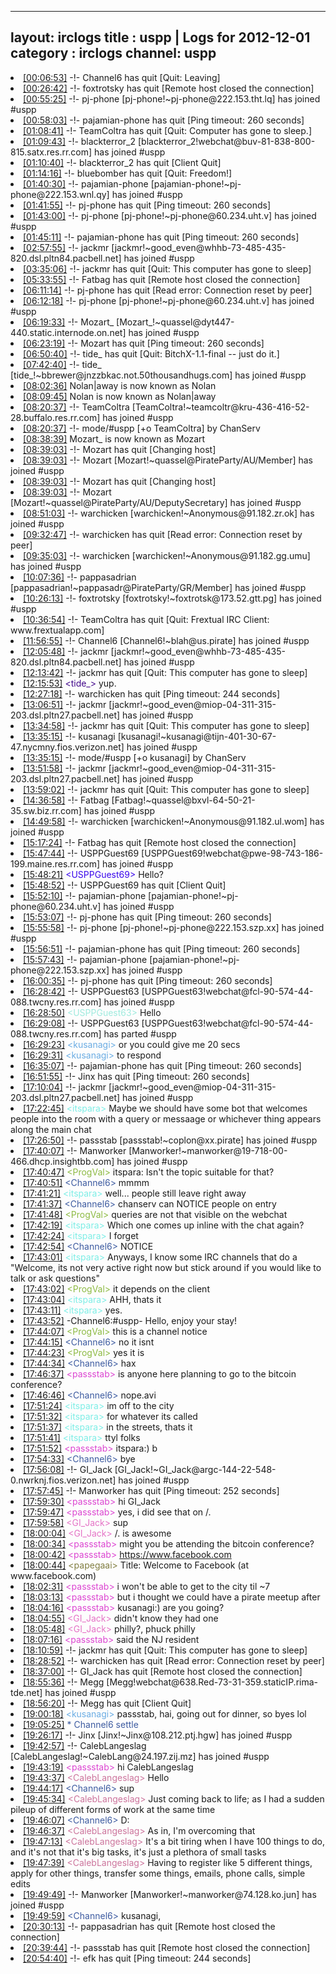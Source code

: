 
---
layout: irclogs
title : uspp | Logs for 2012-12-01
category : irclogs
channel: uspp
---
<li class="logitem"><a href="#00:06:53" name="00:06:53" class="time">[00:06:53]</a> -!- <span class="quit">Channel6</span> has quit [Quit: Leaving] </li>
<li class="logitem"><a href="#00:26:42" name="00:26:42" class="time">[00:26:42]</a> -!- <span class="quit">foxtrotsky</span> has quit [Remote host closed the connection] </li>
<li class="logitem"><a href="#00:55:25" name="00:55:25" class="time">[00:55:25]</a> -!- <span class="join">pj-phone</span> [pj-phone!~pj-phone@222.153.tht.lq] has joined #uspp </li>
<li class="logitem"><a href="#00:58:03" name="00:58:03" class="time">[00:58:03]</a> -!- <span class="quit">pajamian-phone</span> has quit [Ping timeout: 260 seconds] </li>
<li class="logitem"><a href="#01:08:41" name="01:08:41" class="time">[01:08:41]</a> -!- <span class="quit">TeamColtra</span> has quit [Quit: Computer has gone to sleep.] </li>
<li class="logitem"><a href="#01:09:43" name="01:09:43" class="time">[01:09:43]</a> -!- <span class="join">blackterror_2</span> [blackterror_2!webchat@buv-81-838-800-815.satx.res.rr.com] has joined #uspp </li>
<li class="logitem"><a href="#01:10:40" name="01:10:40" class="time">[01:10:40]</a> -!- <span class="quit">blackterror_2</span> has quit [Client Quit] </li>
<li class="logitem"><a href="#01:14:16" name="01:14:16" class="time">[01:14:16]</a> -!- <span class="quit">bluebomber</span> has quit [Quit: Freedom!] </li>
<li class="logitem"><a href="#01:40:30" name="01:40:30" class="time">[01:40:30]</a> -!- <span class="join">pajamian-phone</span> [pajamian-phone!~pj-phone@222.153.wnl.qy] has joined #uspp </li>
<li class="logitem"><a href="#01:41:55" name="01:41:55" class="time">[01:41:55]</a> -!- <span class="quit">pj-phone</span> has quit [Ping timeout: 260 seconds] </li>
<li class="logitem"><a href="#01:43:00" name="01:43:00" class="time">[01:43:00]</a> -!- <span class="join">pj-phone</span> [pj-phone!~pj-phone@60.234.uht.v] has joined #uspp </li>
<li class="logitem"><a href="#01:45:11" name="01:45:11" class="time">[01:45:11]</a> -!- <span class="quit">pajamian-phone</span> has quit [Ping timeout: 260 seconds] </li>
<li class="logitem"><a href="#02:57:55" name="02:57:55" class="time">[02:57:55]</a> -!- <span class="join">jackmr</span> [jackmr!~good_even@whhb-73-485-435-820.dsl.pltn84.pacbell.net] has joined #uspp </li>
<li class="logitem"><a href="#03:35:06" name="03:35:06" class="time">[03:35:06]</a> -!- <span class="quit">jackmr</span> has quit [Quit: This computer has gone to sleep] </li>
<li class="logitem"><a href="#05:33:55" name="05:33:55" class="time">[05:33:55]</a> -!- <span class="quit">Fatbag</span> has quit [Remote host closed the connection] </li>
<li class="logitem"><a href="#06:11:14" name="06:11:14" class="time">[06:11:14]</a> -!- <span class="quit">pj-phone</span> has quit [Read error: Connection reset by peer] </li>
<li class="logitem"><a href="#06:12:18" name="06:12:18" class="time">[06:12:18]</a> -!- <span class="join">pj-phone</span> [pj-phone!~pj-phone@60.234.uht.v] has joined #uspp </li>
<li class="logitem"><a href="#06:19:33" name="06:19:33" class="time">[06:19:33]</a> -!- <span class="join">Mozart_</span> [Mozart_!~quassel@dyt447-440.static.internode.on.net] has joined #uspp </li>
<li class="logitem"><a href="#06:23:19" name="06:23:19" class="time">[06:23:19]</a> -!- <span class="quit">Mozart</span> has quit [Ping timeout: 260 seconds] </li>
<li class="logitem"><a href="#06:50:40" name="06:50:40" class="time">[06:50:40]</a> -!- <span class="quit">tide_</span> has quit [Quit: BitchX-1.1-final -- just do it.] </li>
<li class="logitem"><a href="#07:42:40" name="07:42:40" class="time">[07:42:40]</a> -!- <span class="join">tide_</span> [tide_!~bbrewer@jnzzbkac.not.50thousandhugs.com] has joined #uspp </li>
<li class="logitem"><a href="#08:02:36" name="08:02:36" class="time">[08:02:36]</a> <span class="nick">Nolan|away</span> is now known as <span class="nick">Nolan</span> </li>
<li class="logitem"><a href="#08:09:45" name="08:09:45" class="time">[08:09:45]</a> <span class="nick">Nolan</span> is now known as <span class="nick">Nolan|away</span> </li>
<li class="logitem"><a href="#08:20:37" name="08:20:37" class="time">[08:20:37]</a> -!- <span class="join">TeamColtra</span> [TeamColtra!~teamcoltr@kru-436-416-52-28.buffalo.res.rr.com] has joined #uspp </li>
<li class="logitem"><a href="#08:20:37" name="08:20:37" class="time">[08:20:37]</a> -!- mode/<span class="mode">#uspp</span> [+o TeamColtra] by ChanServ </li>
<li class="logitem"><a href="#08:38:39" name="08:38:39" class="time">[08:38:39]</a> <span class="nick">Mozart_</span> is now known as <span class="nick">Mozart</span> </li>
<li class="logitem"><a href="#08:39:03" name="08:39:03" class="time">[08:39:03]</a> -!- <span class="quit">Mozart</span> has quit [Changing host] </li>
<li class="logitem"><a href="#08:39:03" name="08:39:03" class="time">[08:39:03]</a> -!- <span class="join">Mozart</span> [Mozart!~quassel@PirateParty/AU/Member] has joined #uspp </li>
<li class="logitem"><a href="#08:39:03" name="08:39:03" class="time">[08:39:03]</a> -!- <span class="quit">Mozart</span> has quit [Changing host] </li>
<li class="logitem"><a href="#08:39:03" name="08:39:03" class="time">[08:39:03]</a> -!- <span class="join">Mozart</span> [Mozart!~quassel@PirateParty/AU/DeputySecretary] has joined #uspp </li>
<li class="logitem"><a href="#08:51:03" name="08:51:03" class="time">[08:51:03]</a> -!- <span class="join">warchicken</span> [warchicken!~Anonymous@91.182.zr.ok] has joined #uspp </li>
<li class="logitem"><a href="#09:32:47" name="09:32:47" class="time">[09:32:47]</a> -!- <span class="quit">warchicken</span> has quit [Read error: Connection reset by peer] </li>
<li class="logitem"><a href="#09:35:03" name="09:35:03" class="time">[09:35:03]</a> -!- <span class="join">warchicken</span> [warchicken!~Anonymous@91.182.gg.umu] has joined #uspp </li>
<li class="logitem"><a href="#10:07:36" name="10:07:36" class="time">[10:07:36]</a> -!- <span class="join">pappasadrian</span> [pappasadrian!~pappasadr@PirateParty/GR/Member] has joined #uspp </li>
<li class="logitem"><a href="#10:26:13" name="10:26:13" class="time">[10:26:13]</a> -!- <span class="join">foxtrotsky</span> [foxtrotsky!~foxtrotsk@173.52.gtt.pg] has joined #uspp </li>
<li class="logitem"><a href="#10:36:54" name="10:36:54" class="time">[10:36:54]</a> -!- <span class="quit">TeamColtra</span> has quit [Quit: Frextual IRC Client: www.frextualapp.com] </li>
<li class="logitem"><a href="#11:56:55" name="11:56:55" class="time">[11:56:55]</a> -!- <span class="join">Channel6</span> [Channel6!~blah@us.pirate] has joined #uspp </li>
<li class="logitem"><a href="#12:05:48" name="12:05:48" class="time">[12:05:48]</a> -!- <span class="join">jackmr</span> [jackmr!~good_even@whhb-73-485-435-820.dsl.pltn84.pacbell.net] has joined #uspp </li>
<li class="logitem"><a href="#12:13:42" name="12:13:42" class="time">[12:13:42]</a> -!- <span class="quit">jackmr</span> has quit [Quit: This computer has gone to sleep] </li>
<li class="logitem"><a href="#12:15:53" name="12:15:53" class="time">[12:15:53]</a> <span class="person" style="color:#42078b">&lt;tide_&gt;</span> yup. </li>
<li class="logitem"><a href="#12:27:18" name="12:27:18" class="time">[12:27:18]</a> -!- <span class="quit">warchicken</span> has quit [Ping timeout: 244 seconds] </li>
<li class="logitem"><a href="#13:06:51" name="13:06:51" class="time">[13:06:51]</a> -!- <span class="join">jackmr</span> [jackmr!~good_even@miop-04-311-315-203.dsl.pltn27.pacbell.net] has joined #uspp </li>
<li class="logitem"><a href="#13:34:58" name="13:34:58" class="time">[13:34:58]</a> -!- <span class="quit">jackmr</span> has quit [Quit: This computer has gone to sleep] </li>
<li class="logitem"><a href="#13:35:15" name="13:35:15" class="time">[13:35:15]</a> -!- <span class="join">kusanagi</span> [kusanagi!~kusanagi@tijn-401-30-67-47.nycmny.fios.verizon.net] has joined #uspp </li>
<li class="logitem"><a href="#13:35:15" name="13:35:15" class="time">[13:35:15]</a> -!- mode/<span class="mode">#uspp</span> [+o kusanagi] by ChanServ </li>
<li class="logitem"><a href="#13:51:58" name="13:51:58" class="time">[13:51:58]</a> -!- <span class="join">jackmr</span> [jackmr!~good_even@miop-04-311-315-203.dsl.pltn27.pacbell.net] has joined #uspp </li>
<li class="logitem"><a href="#13:59:02" name="13:59:02" class="time">[13:59:02]</a> -!- <span class="quit">jackmr</span> has quit [Quit: This computer has gone to sleep] </li>
<li class="logitem"><a href="#14:36:58" name="14:36:58" class="time">[14:36:58]</a> -!- <span class="join">Fatbag</span> [Fatbag!~quassel@bxvl-64-50-21-35.sw.biz.rr.com] has joined #uspp </li>
<li class="logitem"><a href="#14:49:58" name="14:49:58" class="time">[14:49:58]</a> -!- <span class="join">warchicken</span> [warchicken!~Anonymous@91.182.ul.wom] has joined #uspp </li>
<li class="logitem"><a href="#15:17:24" name="15:17:24" class="time">[15:17:24]</a> -!- <span class="quit">Fatbag</span> has quit [Remote host closed the connection] </li>
<li class="logitem"><a href="#15:47:44" name="15:47:44" class="time">[15:47:44]</a> -!- <span class="join">USPPGuest69</span> [USPPGuest69!webchat@pwe-98-743-186-199.maine.res.rr.com] has joined #uspp </li>
<li class="logitem"><a href="#15:48:21" name="15:48:21" class="time">[15:48:21]</a> <span class="person" style="color:#3a07ec">&lt;USPPGuest69&gt;</span> Hello? </li>
<li class="logitem"><a href="#15:48:52" name="15:48:52" class="time">[15:48:52]</a> -!- <span class="quit">USPPGuest69</span> has quit [Client Quit] </li>
<li class="logitem"><a href="#15:52:10" name="15:52:10" class="time">[15:52:10]</a> -!- <span class="join">pajamian-phone</span> [pajamian-phone!~pj-phone@60.234.uht.v] has joined #uspp </li>
<li class="logitem"><a href="#15:53:07" name="15:53:07" class="time">[15:53:07]</a> -!- <span class="quit">pj-phone</span> has quit [Ping timeout: 260 seconds] </li>
<li class="logitem"><a href="#15:55:58" name="15:55:58" class="time">[15:55:58]</a> -!- <span class="join">pj-phone</span> [pj-phone!~pj-phone@222.153.szp.xx] has joined #uspp </li>
<li class="logitem"><a href="#15:56:51" name="15:56:51" class="time">[15:56:51]</a> -!- <span class="quit">pajamian-phone</span> has quit [Ping timeout: 260 seconds] </li>
<li class="logitem"><a href="#15:57:43" name="15:57:43" class="time">[15:57:43]</a> -!- <span class="join">pajamian-phone</span> [pajamian-phone!~pj-phone@222.153.szp.xx] has joined #uspp </li>
<li class="logitem"><a href="#16:00:35" name="16:00:35" class="time">[16:00:35]</a> -!- <span class="quit">pj-phone</span> has quit [Ping timeout: 260 seconds] </li>
<li class="logitem"><a href="#16:28:42" name="16:28:42" class="time">[16:28:42]</a> -!- <span class="join">USPPGuest63</span> [USPPGuest63!webchat@fcl-90-574-44-088.twcny.res.rr.com] has joined #uspp </li>
<li class="logitem"><a href="#16:28:50" name="16:28:50" class="time">[16:28:50]</a> <span class="person" style="color:#9eebde">&lt;USPPGuest63&gt;</span> Hello </li>
<li class="logitem"><a href="#16:29:08" name="16:29:08" class="time">[16:29:08]</a> -!- <span class="part">USPPGuest63</span> [USPPGuest63!webchat@fcl-90-574-44-088.twcny.res.rr.com] has parted #uspp </li>
<li class="logitem"><a href="#16:29:23" name="16:29:23" class="time">[16:29:23]</a> <span class="person" style="color:#6aace3">&lt;kusanagi&gt;</span> or you could give me 20 secs </li>
<li class="logitem"><a href="#16:29:31" name="16:29:31" class="time">[16:29:31]</a> <span class="person" style="color:#6aace3">&lt;kusanagi&gt;</span> to respond </li>
<li class="logitem"><a href="#16:35:07" name="16:35:07" class="time">[16:35:07]</a> -!- <span class="quit">pajamian-phone</span> has quit [Ping timeout: 260 seconds] </li>
<li class="logitem"><a href="#16:51:55" name="16:51:55" class="time">[16:51:55]</a> -!- <span class="quit">Jinx</span> has quit [Ping timeout: 260 seconds] </li>
<li class="logitem"><a href="#17:10:04" name="17:10:04" class="time">[17:10:04]</a> -!- <span class="join">jackmr</span> [jackmr!~good_even@miop-04-311-315-203.dsl.pltn27.pacbell.net] has joined #uspp </li>
<li class="logitem"><a href="#17:22:45" name="17:22:45" class="time">[17:22:45]</a> <span class="person" style="color:#7deee6">&lt;itspara&gt;</span> Maybe we should have some bot that welcomes people into the room with a query or messaage or whichever thing appears along the main chat </li>
<li class="logitem"><a href="#17:26:50" name="17:26:50" class="time">[17:26:50]</a> -!- <span class="join">passstab</span> [passstab!~coplon@xx.pirate] has joined #uspp </li>
<li class="logitem"><a href="#17:40:07" name="17:40:07" class="time">[17:40:07]</a> -!- <span class="join">Manworker</span> [Manworker!~manworker@19-718-00-466.dhcp.insightbb.com] has joined #uspp </li>
<li class="logitem"><a href="#17:40:47" name="17:40:47" class="time">[17:40:47]</a> <span class="person" style="color:#8dba43">&lt;ProgVal&gt;</span> itspara: Isn't the topic suitable for that? </li>
<li class="logitem"><a href="#17:40:51" name="17:40:51" class="time">[17:40:51]</a> <span class="person" style="color:#3d5ba0">&lt;Channel6&gt;</span> mmmm </li>
<li class="logitem"><a href="#17:41:21" name="17:41:21" class="time">[17:41:21]</a> <span class="person" style="color:#7deee6">&lt;itspara&gt;</span> well... people still leave right away </li>
<li class="logitem"><a href="#17:41:37" name="17:41:37" class="time">[17:41:37]</a> <span class="person" style="color:#3d5ba0">&lt;Channel6&gt;</span> chanserv can NOTICE  people on entry </li>
<li class="logitem"><a href="#17:41:48" name="17:41:48" class="time">[17:41:48]</a> <span class="person" style="color:#8dba43">&lt;ProgVal&gt;</span> queries are not that visible on the webchat </li>
<li class="logitem"><a href="#17:42:19" name="17:42:19" class="time">[17:42:19]</a> <span class="person" style="color:#7deee6">&lt;itspara&gt;</span> Which one comes up inline with the chat again? </li>
<li class="logitem"><a href="#17:42:24" name="17:42:24" class="time">[17:42:24]</a> <span class="person" style="color:#7deee6">&lt;itspara&gt;</span> I forget </li>
<li class="logitem"><a href="#17:42:54" name="17:42:54" class="time">[17:42:54]</a> <span class="person" style="color:#3d5ba0">&lt;Channel6&gt;</span> NOTICE </li>
<li class="logitem"><a href="#17:43:01" name="17:43:01" class="time">[17:43:01]</a> <span class="person" style="color:#7deee6">&lt;itspara&gt;</span> Anyways, I know some IRC channels that do a "Welcome, its not very active right now but stick around if you would like to talk or ask questions" </li>
<li class="logitem"><a href="#17:43:02" name="17:43:02" class="time">[17:43:02]</a> <span class="person" style="color:#8dba43">&lt;ProgVal&gt;</span> it depends on the client </li>
<li class="logitem"><a href="#17:43:04" name="17:43:04" class="time">[17:43:04]</a> <span class="person" style="color:#7deee6">&lt;itspara&gt;</span> AHH, thats it </li>
<li class="logitem"><a href="#17:43:11" name="17:43:11" class="time">[17:43:11]</a> <span class="person" style="color:#7deee6">&lt;itspara&gt;</span> yes. </li>
<li class="logitem"><a href="#17:43:52" name="17:43:52" class="time">[17:43:52]</a> <span class="notice">-Channel6:#uspp-</span> Hello, enjoy your stay! </li>
<li class="logitem"><a href="#17:44:07" name="17:44:07" class="time">[17:44:07]</a> <span class="person" style="color:#8dba43">&lt;ProgVal&gt;</span> this is a channel notice </li>
<li class="logitem"><a href="#17:44:15" name="17:44:15" class="time">[17:44:15]</a> <span class="person" style="color:#3d5ba0">&lt;Channel6&gt;</span> no it isnt </li>
<li class="logitem"><a href="#17:44:23" name="17:44:23" class="time">[17:44:23]</a> <span class="person" style="color:#8dba43">&lt;ProgVal&gt;</span> yes it is </li>
<li class="logitem"><a href="#17:44:34" name="17:44:34" class="time">[17:44:34]</a> <span class="person" style="color:#3d5ba0">&lt;Channel6&gt;</span> hax </li>
<li class="logitem"><a href="#17:46:37" name="17:46:37" class="time">[17:46:37]</a> <span class="person" style="color:#dc45d1">&lt;passstab&gt;</span> is anyone here planning to go to the bitcoin conference? </li>
<li class="logitem"><a href="#17:46:46" name="17:46:46" class="time">[17:46:46]</a> <span class="person" style="color:#3d5ba0">&lt;Channel6&gt;</span> nope.avi </li>
<li class="logitem"><a href="#17:51:24" name="17:51:24" class="time">[17:51:24]</a> <span class="person" style="color:#7deee6">&lt;itspara&gt;</span> im off to the city </li>
<li class="logitem"><a href="#17:51:32" name="17:51:32" class="time">[17:51:32]</a> <span class="person" style="color:#7deee6">&lt;itspara&gt;</span> for whatever its called </li>
<li class="logitem"><a href="#17:51:37" name="17:51:37" class="time">[17:51:37]</a> <span class="person" style="color:#7deee6">&lt;itspara&gt;</span> in the streets, thats it </li>
<li class="logitem"><a href="#17:51:41" name="17:51:41" class="time">[17:51:41]</a> <span class="person" style="color:#7deee6">&lt;itspara&gt;</span> ttyl folks </li>
<li class="logitem"><a href="#17:51:52" name="17:51:52" class="time">[17:51:52]</a> <span class="person" style="color:#dc45d1">&lt;passstab&gt;</span> itspara:) b </li>
<li class="logitem"><a href="#17:54:33" name="17:54:33" class="time">[17:54:33]</a> <span class="person" style="color:#3d5ba0">&lt;Channel6&gt;</span> bye </li>
<li class="logitem"><a href="#17:56:08" name="17:56:08" class="time">[17:56:08]</a> -!- <span class="join">GI_Jack</span> [GI_Jack!~GI_Jack@argc-144-22-548-0.nwrknj.fios.verizon.net] has joined #uspp </li>
<li class="logitem"><a href="#17:57:45" name="17:57:45" class="time">[17:57:45]</a> -!- <span class="quit">Manworker</span> has quit [Ping timeout: 252 seconds] </li>
<li class="logitem"><a href="#17:59:30" name="17:59:30" class="time">[17:59:30]</a> <span class="person" style="color:#dc45d1">&lt;passstab&gt;</span> hi GI_Jack  </li>
<li class="logitem"><a href="#17:59:47" name="17:59:47" class="time">[17:59:47]</a> <span class="person" style="color:#dc45d1">&lt;passstab&gt;</span> yes, i did see that on /. </li>
<li class="logitem"><a href="#17:59:58" name="17:59:58" class="time">[17:59:58]</a> <span class="person" style="color:#e573c6">&lt;GI_Jack&gt;</span> sup </li>
<li class="logitem"><a href="#18:00:04" name="18:00:04" class="time">[18:00:04]</a> <span class="person" style="color:#e573c6">&lt;GI_Jack&gt;</span>  /. is awesome </li>
<li class="logitem"><a href="#18:00:34" name="18:00:34" class="time">[18:00:34]</a> <span class="person" style="color:#dc45d1">&lt;passstab&gt;</span> might you be attending the bitcoin conference? </li>
<li class="logitem"><a href="#18:00:42" name="18:00:42" class="time">[18:00:42]</a> <span class="person" style="color:#dc45d1">&lt;passstab&gt;</span> <a href="https://www.facebook.com/events/293544877431147/" target="_blank">https://www.facebook.com</a> </li>
<li class="logitem"><a href="#18:00:44" name="18:00:44" class="time">[18:00:44]</a> <span class="person" style="color:#817e41">&lt;papegaai&gt;</span> Title: Welcome to Facebook (at www.facebook.com) </li>
<li class="logitem"><a href="#18:02:31" name="18:02:31" class="time">[18:02:31]</a> <span class="person" style="color:#dc45d1">&lt;passstab&gt;</span> i won't be able to get to the city til ~7 </li>
<li class="logitem"><a href="#18:03:13" name="18:03:13" class="time">[18:03:13]</a> <span class="person" style="color:#dc45d1">&lt;passstab&gt;</span> but i thought we could have a pirate meetup after </li>
<li class="logitem"><a href="#18:04:16" name="18:04:16" class="time">[18:04:16]</a> <span class="person" style="color:#dc45d1">&lt;passstab&gt;</span> kusanagi:) are you going? </li>
<li class="logitem"><a href="#18:04:55" name="18:04:55" class="time">[18:04:55]</a> <span class="person" style="color:#e573c6">&lt;GI_Jack&gt;</span> didn't know they had one </li>
<li class="logitem"><a href="#18:05:48" name="18:05:48" class="time">[18:05:48]</a> <span class="person" style="color:#e573c6">&lt;GI_Jack&gt;</span> philly?, phuck philly </li>
<li class="logitem"><a href="#18:07:16" name="18:07:16" class="time">[18:07:16]</a> <span class="person" style="color:#dc45d1">&lt;passstab&gt;</span> said the NJ resident </li>
<li class="logitem"><a href="#18:10:59" name="18:10:59" class="time">[18:10:59]</a> -!- <span class="quit">jackmr</span> has quit [Quit: This computer has gone to sleep] </li>
<li class="logitem"><a href="#18:28:52" name="18:28:52" class="time">[18:28:52]</a> -!- <span class="quit">warchicken</span> has quit [Read error: Connection reset by peer] </li>
<li class="logitem"><a href="#18:37:00" name="18:37:00" class="time">[18:37:00]</a> -!- <span class="quit">GI_Jack</span> has quit [Remote host closed the connection] </li>
<li class="logitem"><a href="#18:55:36" name="18:55:36" class="time">[18:55:36]</a> -!- <span class="join">Megg</span> [Megg!webchat@638.Red-73-31-359.staticIP.rima-tde.net] has joined #uspp </li>
<li class="logitem"><a href="#18:56:20" name="18:56:20" class="time">[18:56:20]</a> -!- <span class="quit">Megg</span> has quit [Client Quit] </li>
<li class="logitem"><a href="#19:00:18" name="19:00:18" class="time">[19:00:18]</a> <span class="person" style="color:#6aace3">&lt;kusanagi&gt;</span> passstab, hai, going out for dinner, so byes lol </li>
<li class="logitem"><a href="#19:05:25" name="19:05:25" class="time">[19:05:25]</a> <span class="person" style="color:#3d5ba0">* Channel6 settle</span> </li>
<li class="logitem"><a href="#19:26:17" name="19:26:17" class="time">[19:26:17]</a> -!- <span class="join">Jinx</span> [Jinx!~Jinx@108.212.ptj.hgw] has joined #uspp </li>
<li class="logitem"><a href="#19:42:57" name="19:42:57" class="time">[19:42:57]</a> -!- <span class="join">CalebLangeslag</span> [CalebLangeslag!~CalebLang@24.197.zij.mz] has joined #uspp </li>
<li class="logitem"><a href="#19:43:19" name="19:43:19" class="time">[19:43:19]</a> <span class="person" style="color:#dc45d1">&lt;passstab&gt;</span> hi CalebLangeslag  </li>
<li class="logitem"><a href="#19:43:37" name="19:43:37" class="time">[19:43:37]</a> <span class="person" style="color:#cc749c">&lt;CalebLangeslag&gt;</span> Hello </li>
<li class="logitem"><a href="#19:44:17" name="19:44:17" class="time">[19:44:17]</a> <span class="person" style="color:#3d5ba0">&lt;Channel6&gt;</span> sup </li>
<li class="logitem"><a href="#19:45:34" name="19:45:34" class="time">[19:45:34]</a> <span class="person" style="color:#cc749c">&lt;CalebLangeslag&gt;</span> Just coming back to life; as I had a sudden pileup of different forms of work at the same time </li>
<li class="logitem"><a href="#19:46:07" name="19:46:07" class="time">[19:46:07]</a> <span class="person" style="color:#3d5ba0">&lt;Channel6&gt;</span> D: </li>
<li class="logitem"><a href="#19:46:37" name="19:46:37" class="time">[19:46:37]</a> <span class="person" style="color:#cc749c">&lt;CalebLangeslag&gt;</span> As in, I'm overcoming that </li>
<li class="logitem"><a href="#19:47:13" name="19:47:13" class="time">[19:47:13]</a> <span class="person" style="color:#cc749c">&lt;CalebLangeslag&gt;</span> It's a bit tiring when I have 100 things to do, and it's not that it's big tasks, it's just a plethora of small tasks </li>
<li class="logitem"><a href="#19:47:39" name="19:47:39" class="time">[19:47:39]</a> <span class="person" style="color:#cc749c">&lt;CalebLangeslag&gt;</span> Having to register like 5 different things, apply for other things, transfer some things, emails, phone calls, simple edits </li>
<li class="logitem"><a href="#19:49:49" name="19:49:49" class="time">[19:49:49]</a> -!- <span class="join">Manworker</span> [Manworker!~manworker@74.128.ko.jun] has joined #uspp </li>
<li class="logitem"><a href="#19:49:59" name="19:49:59" class="time">[19:49:59]</a> <span class="person" style="color:#3d5ba0">&lt;Channel6&gt;</span> kusanagi,  </li>
<li class="logitem"><a href="#20:30:13" name="20:30:13" class="time">[20:30:13]</a> -!- <span class="quit">pappasadrian</span> has quit [Remote host closed the connection] </li>
<li class="logitem"><a href="#20:39:44" name="20:39:44" class="time">[20:39:44]</a> -!- <span class="quit">passstab</span> has quit [Remote host closed the connection] </li>
<li class="logitem"><a href="#20:54:40" name="20:54:40" class="time">[20:54:40]</a> -!- <span class="quit">efk</span> has quit [Ping timeout: 244 seconds] </li>


